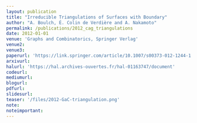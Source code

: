```yaml
---
layout: publication
title: "Irreducible Triangulations of Surfaces with Boundary"
author: "A. Boulch, É. Colin de Verdière and A. Nakamoto"
permalink: /publications/2012_cag_triangulations
date: 2012-01-01
venue: 'Graphs and Combinatorics, Springer Verlag'
venue2: 
venue3:
paperurl: 'https://link.springer.com/article/10.1007/s00373-012-1244-1'
arxivurl: 
halurl: 'https://hal.archives-ouvertes.fr/hal-01163747/document'
codeurl: 
mediumurl: 
blogurl: 
pdfurl: 
slidesurl: 
teaser: '/files/2012-GaC-triangulation.png'
note:
noteimportant:
---
```

